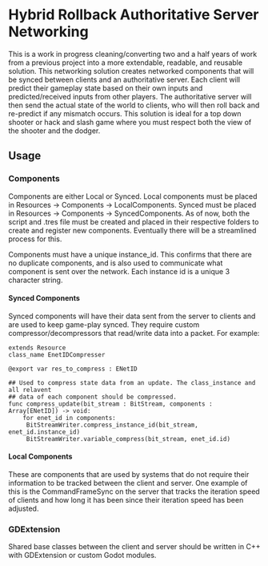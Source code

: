 # Hybrid Rollback Authoritative Server Networking

This is a work in progress cleaning/converting two and a half years of work from a previous project into a more extendable, readable, and reusable solution. This networking solution creates networked components that will be synced between clients and an authoritative server. Each client will predict their gameplay state based on their own inputs and predicted/received inputs from other players. The authoritative server will then send the actual state of the world to clients, who will then roll back and re-predict if any mismatch occurs. This solution is ideal for a top down shooter or hack and slash game where you must respect both the view of the shooter and the dodger. 

## Usage

### Components
Components are either Local or Synced. Local components must be placed in Resources -> Components -> LocalComponents. Synced must be placed in Resources -> Components -> SyncedComponents. As of now, both the script and .tres file must be created and placed in their respective folders to create and register new components. Eventually there will be a streamlined process for this. 

Components must have a unique instance_id. This confirms that there are no duplicate components, and is also used to communicate what component is sent over the network. Each instance id is a unique 3 character string.  

#### Synced Components
Synced components will have their data sent from the server to clients and are used to keep game-play synced. They require custom compressor/decompressors that read/write data into a packet. For example:


```
extends Resource
class_name EnetIDCompresser

@export var res_to_compress : ENetID

## Used to compress state data from an update. The class_instance and all relavent
## data of each component should be compressed.
func compress_update(bit_stream : BitStream, components : Array[ENetID]) -> void:
    for enet_id in components:
   	 BitStreamWriter.compress_instance_id(bit_stream, enet_id.instance_id)
   	 BitStreamWriter.variable_compress(bit_stream, enet_id.id)
```

#### Local Components
These are components that are used by systems that do not require their information to be tracked between the client and server. One example of this is the CommandFrameSync on the server that tracks the iteration speed of clients and how long it has been since their iteration speed has been adjusted. 

### GDExtension
Shared base classes between the client and server should be written in C++ with GDExtension or custom Godot modules.
